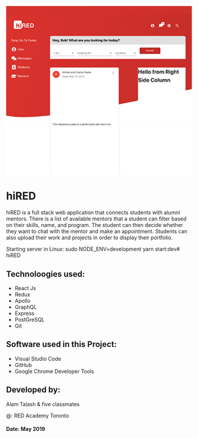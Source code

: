 <img src="hired.png" width=600 align="middle" >

# hiRED

hiRED is a full stack web application that connects students with alumni mentors. There is a list of available mentors that a student can filter based on their skills, name, and program. The student can then decide whether they want to chat with the mentor and make an appointment. Students can also upload their work and projects in order to display their portfolio.

Starting server in Linux: sudo NODE_ENV=development yarn start:dev# hiRED


## Technoloogies used: 

* React Js
* Redux
* Apollo
* GraphQL
* Express
* PostGreSQL
* Git

## Software used in this Project:

* Visual Studio Code
* GitHub
* Google Chrome Developer Tools

## Developed by:
Alam Talash & five classmates

@: RED Academy Toronto

#### Date: May 2019
